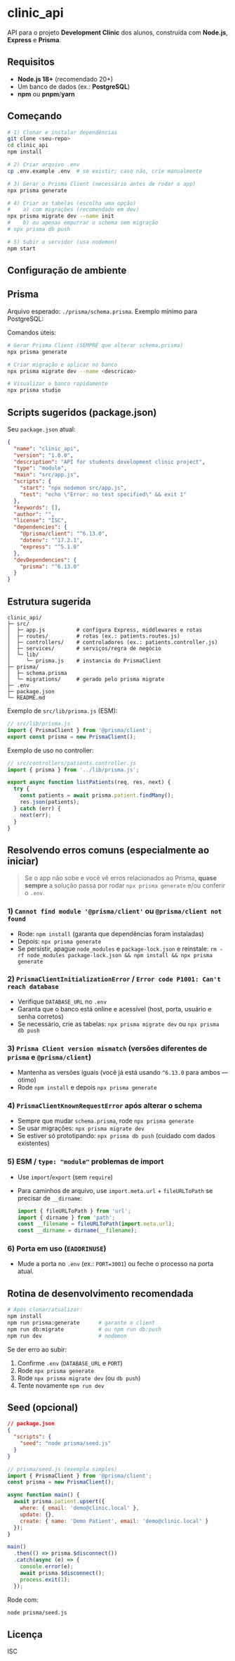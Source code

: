 

# clinic\_api

API para o projeto **Development Clinic** dos alunos, construída com **Node.js**, **Express** e **Prisma**.

## Requisitos

* **Node.js 18+** (recomendado 20+)
* Um banco de dados (ex.: **PostgreSQL**)
* **npm** ou **pnpm**/**yarn**

## Começando

```bash
# 1) Clonar e instalar dependências
git clone <seu-repo>
cd clinic_api
npm install

# 2) Criar arquivo .env
cp .env.example .env  # se existir; caso não, crie manualmente

# 3) Gerar o Prisma Client (necessário antes de rodar o app)
npx prisma generate

# 4) Criar as tabelas (escolha uma opção)
#    a) com migrações (recomendado em dev)
npx prisma migrate dev --name init
#    b) ou apenas empurrar o schema sem migração
# npx prisma db push

# 5) Subir o servidor (usa nodemon)
npm start
```

## Configuração de ambiente


## Prisma

Arquivo esperado: `./prisma/schema.prisma`. Exemplo mínimo para PostgreSQL:

Comandos úteis:

```bash
# Gerar Prisma Client (SEMPRE que alterar schema.prisma)
npx prisma generate

# Criar migração e aplicar no banco
npx prisma migrate dev --name <descricao>

# Visualizar o banco rapidamente
npx prisma studio
```

## Scripts sugeridos (package.json)

Seu `package.json` atual:

```json
{
  "name": "clinic_api",
  "version": "1.0.0",
  "description": "API for students development clinic project",
  "type": "module",
  "main": "src/app.js",
  "scripts": {
    "start": "npx nodemon src/app.js",
    "test": "echo \"Error: no test specified\" && exit 1"
  },
  "keywords": [],
  "author": "",
  "license": "ISC",
  "dependencies": {
    "@prisma/client": "^6.13.0",
    "dotenv": "^17.2.1",
    "express": "^5.1.0"
  },
  "devDependencies": {
    "prisma": "^6.13.0"
  }
}
```

## Estrutura sugerida

```
clinic_api/
├─ src/
│  ├─ app.js          # configura Express, middlewares e rotas
│  ├─ routes/         # rotas (ex.: patients.routes.js)
│  ├─ controllers/    # controladores (ex.: patients.controller.js)
│  ├─ services/       # serviços/regra de negócio
│  └─ lib/
│     └─ prisma.js    # instancia do PrismaClient
├─ prisma/
│  ├─ schema.prisma
│  └─ migrations/     # gerado pelo prisma migrate
├─ .env
├─ package.json
└─ README.md
```

Exemplo de `src/lib/prisma.js` (ESM):

```js
// src/lib/prisma.js
import { PrismaClient } from '@prisma/client';
export const prisma = new PrismaClient();
```

Exemplo de uso no controller:

```js
// src/controllers/patients.controller.js
import { prisma } from '../lib/prisma.js';

export async function listPatients(req, res, next) {
  try {
    const patients = await prisma.patient.findMany();
    res.json(patients);
  } catch (err) {
    next(err);
  }
}
```

## Resolvendo erros comuns (especialmente ao iniciar)

> Se o app não sobe e você vê erros relacionados ao Prisma, **quase sempre** a solução passa por rodar `npx prisma generate` e/ou conferir o `.env`.

### 1) `Cannot find module '@prisma/client'` ou `@prisma/client not found`

* Rode: `npm install` (garanta que dependências foram instaladas)
* Depois: `npx prisma generate`
* Se persistir, apague `node_modules` e `package-lock.json` e reinstale:
  `rm -rf node_modules package-lock.json && npm install && npx prisma generate`

### 2) `PrismaClientInitializationError` / `Error code P1001: Can't reach database`

* Verifique `DATABASE_URL` no `.env`
* Garanta que o banco está online e acessível (host, porta, usuário e senha corretos)
* Se necessário, crie as tabelas: `npx prisma migrate dev` ou `npx prisma db push`

### 3) `Prisma Client version mismatch` (versões diferentes de `prisma` e `@prisma/client`)

* Mantenha as versões iguais (você já está usando `^6.13.0` para ambos — ótimo)
* Rode `npm install` e depois `npx prisma generate`

### 4) `PrismaClientKnownRequestError` após alterar o schema

* Sempre que mudar `schema.prisma`, rode `npx prisma generate`
* Se usar migrações: `npx prisma migrate dev`
* Se estiver só prototipando: `npx prisma db push` (cuidado com dados existentes)

### 5) ESM / `type: "module"` problemas de import

* Use `import`/`export` (sem `require`)
* Para caminhos de arquivo, use `import.meta.url` + `fileURLToPath` se precisar de `__dirname`:

  ```js
  import { fileURLToPath } from 'url';
  import { dirname } from 'path';
  const __filename = fileURLToPath(import.meta.url);
  const __dirname = dirname(__filename);
  ```

### 6) Porta em uso (`EADDRINUSE`)

* Mude a porta no `.env` (ex.: `PORT=3001`) ou feche o processo na porta atual.

## Rotina de desenvolvimento recomendada

```bash
# Após clonar/atualizar:
npm install
npm run prisma:generate      # garante o client
npm run db:migrate           # ou npm run db:push
npm run dev                  # nodemon
```

Se der erro ao subir:

1. Confirme `.env` (`DATABASE_URL` e `PORT`)
2. Rode `npx prisma generate`
3. Rode `npx prisma migrate dev` (ou `db push`)
4. Tente novamente `npm run dev`

## Seed (opcional)

```json
// package.json
{
  "scripts": {
    "seed": "node prisma/seed.js"
  }
}
```

```js
// prisma/seed.js (exemplo simples)
import { PrismaClient } from '@prisma/client';
const prisma = new PrismaClient();

async function main() {
  await prisma.patient.upsert({
    where: { email: 'demo@clinic.local' },
    update: {},
    create: { name: 'Demo Patient', email: 'demo@clinic.local' }
  });
}

main()
  .then(() => prisma.$disconnect())
  .catch(async (e) => {
    console.error(e);
    await prisma.$disconnect();
    process.exit(1);
  });
```

Rode com:

```bash
node prisma/seed.js
```

## Licença

ISC


